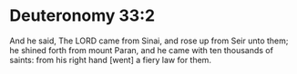 # Deuteronomy 33:2

And he said, The LORD came from Sinai, and rose up from Seir unto them; he shined forth from mount Paran, and he came with ten thousands of saints: from his right hand [went] a fiery law for them.